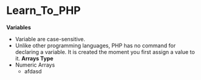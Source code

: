 #                                                              Learn_To_PHP
**Variables**
- Variable are case-sensitive.
- Unlike other programming languages, PHP has no command for declaring a variable. It is created the moment you first assign a value to it.
**Arrays Type**
- Numeric Arrays
  - afdasd
